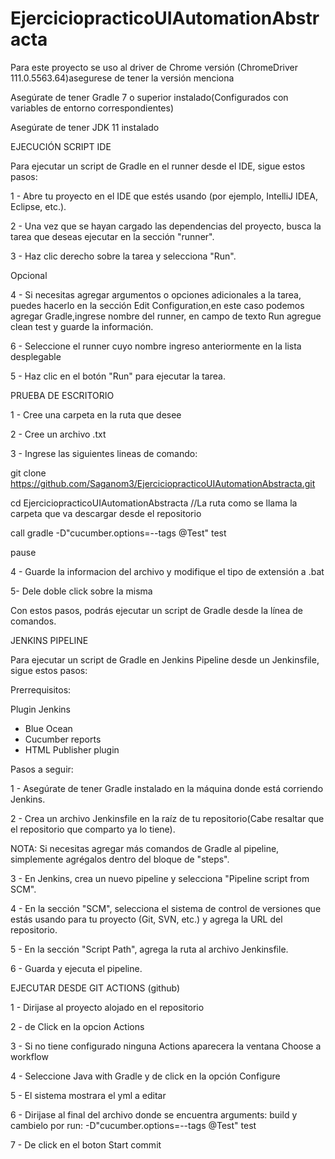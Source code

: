 # EjerciciopracticoUIAutomationAbstracta

Para este proyecto se uso al driver de Chrome versión (ChromeDriver 111.0.5563.64)asegurese de tener  la versión menciona

Asegúrate de tener Gradle 7 o superior instalado(Configurados con variables de entorno correspondientes)

Asegúrate de tener JDK 11 instalado

EJECUCIÓN SCRIPT IDE

Para ejecutar un script de Gradle en el runner desde el IDE, sigue estos pasos:

1 - Abre tu proyecto en el IDE que estés usando (por ejemplo, IntelliJ IDEA, Eclipse, etc.).

2 - Una vez que se hayan cargado las dependencias del proyecto, busca la tarea que deseas ejecutar en la sección "runner".

3 - Haz clic derecho sobre la tarea y selecciona "Run".

Opcional 

4 - Si necesitas agregar argumentos o opciones adicionales a la tarea, puedes hacerlo en la sección Edit Configuration,en este caso podemos agregar Gradle,ingrese nombre del runner, en campo de texto Run agregue clean test y guarde la información.

6 - Seleccione el runner cuyo nombre ingreso anteriormente en la lista desplegable

5 -  Haz clic en el botón "Run" para ejecutar la tarea.


PRUEBA DE ESCRITORIO

1 - Cree una carpeta en la ruta que desee

2 - Cree un archivo .txt

3 - Ingrese las siguientes lineas de comando:

git clone https://github.com/Saganom3/EjerciciopracticoUIAutomationAbstracta.git

cd EjerciciopracticoUIAutomationAbstracta //La ruta como se llama la carpeta que va descargar desde el repositorio

call gradle -D"cucumber.options=--tags @Test" test

pause

4 - Guarde la informacion del archivo y modifique el tipo de extensión a .bat

5- Dele doble click sobre la misma

Con estos pasos, podrás ejecutar un script de Gradle desde la línea de comandos.



JENKINS PIPELINE

Para ejecutar un script de Gradle en Jenkins Pipeline desde un Jenkinsfile, sigue estos pasos:

Prerrequisitos: 

Plugin Jenkins

- Blue Ocean
- Cucumber reports
- HTML Publisher plugin

Pasos a seguir:

1 - Asegúrate de tener Gradle instalado en la máquina donde está corriendo Jenkins.

2 - Crea un archivo Jenkinsfile en la raíz de tu repositorio(Cabe resaltar que el repositorio que comparto ya lo tiene).

NOTA: Si necesitas agregar más comandos de Gradle al pipeline, simplemente agrégalos dentro del bloque de "steps".

3 - En Jenkins, crea un nuevo pipeline y selecciona "Pipeline script from SCM".

4 - En la sección "SCM", selecciona el sistema de control de versiones que estás usando para tu proyecto (Git, SVN, etc.) y agrega la URL del repositorio.

5 - En la sección "Script Path", agrega la ruta al archivo Jenkinsfile.

6 - Guarda y ejecuta el pipeline.


EJECUTAR DESDE GIT ACTIONS (github)

1 - Dirijase al proyecto alojado en el repositorio

2 - de Click en la opcion Actions

3 - Si no tiene configurado ninguna Actions aparecera la ventana Choose a workflow

4 - Seleccione Java with Gradle y de click en la opción Configure

5 - El sistema mostrara el yml a editar

6 - Dirijase al final del archivo donde se encuentra  arguments: build y cambielo por run: -D"cucumber.options=--tags @Test" test

7 - De click en el boton Start commit

